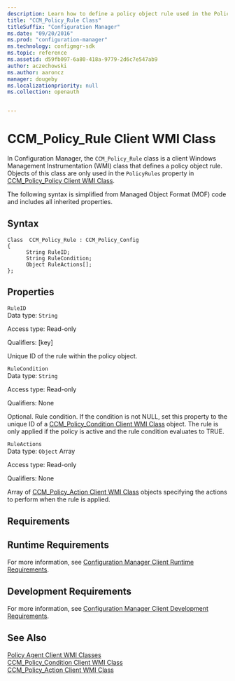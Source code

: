 ```yaml
---
description: Learn how to define a policy object rule used in the PolicyRules property with the CCM_Policy_Rule class.
title: "CCM_Policy_Rule Class"
titleSuffix: "Configuration Manager"
ms.date: "09/20/2016"
ms.prod: "configuration-manager"
ms.technology: configmgr-sdk
ms.topic: reference
ms.assetid: d59fb097-6a80-418a-9779-2d6c7e547ab9
author: aczechowski
ms.author: aaroncz
manager: dougeby
ms.localizationpriority: null
ms.collection: openauth


---
```

# CCM_Policy_Rule Client WMI Class
In Configuration Manager, the `CCM_Policy_Rule` class is a client Windows Management Instrumentation (WMI) class that defines a policy object rule. Objects of this class are only used in the `PolicyRules` property in [CCM_Policy_Policy Client WMI Class](../../../../../develop/reference/core/clients/client-classes/ccm_policy_policy-client-wmi-class.md).  

 The following syntax is simplified from Managed Object Format (MOF) code and includes all inherited properties.  

## Syntax  

```  
Class  CCM_Policy_Rule : CCM_Policy_Config  
{  
      String RuleID;  
      String RuleCondition;  
      Object RuleActions[];  
};  
```  

## Properties  
 `RuleID`  
 Data type: `String`  

 Access type: Read-only  

 Qualifiers: [key]  

 Unique ID of the rule within the policy object.  

 `RuleCondition`  
 Data type: `String`  

 Access type: Read-only  

 Qualifiers: None  

 Optional. Rule condition. If the condition is not NULL, set this property to the unique ID of a [CCM_Policy_Condition Client WMI Class](../../../../../develop/reference/core/clients/client-classes/ccm_policy_condition-client-wmi-class.md) object. The rule is only applied if the policy is active and the rule condition evaluates to TRUE.  

 `RuleActions`  
 Data type: `Object` Array  

 Access type: Read-only  

 Qualifiers: None  

 Array of [CCM_Policy_Action Client WMI Class](../../../../../develop/reference/core/clients/client-classes/ccm_policy_action-client-wmi-class.md) objects specifying the actions to perform when the rule is applied.  

## Requirements  

## Runtime Requirements  
 For more information, see [Configuration Manager Client Runtime Requirements](../../../../../develop/core/reqs/client-runtime-requirements.md).  

## Development Requirements  
 For more information, see [Configuration Manager Client Development Requirements](../../../../../develop/core/reqs/client-development-requirements.md).  

## See Also  
 [Policy Agent Client WMI Classes](../../../../../develop/reference/core/clients/client-classes/policy-agent-client-wmi-classes.md)   
 [CCM_Policy_Condition Client WMI Class](../../../../../develop/reference/core/clients/client-classes/ccm_policy_condition-client-wmi-class.md)   
 [CCM_Policy_Action Client WMI Class](../../../../../develop/reference/core/clients/client-classes/ccm_policy_action-client-wmi-class.md)
